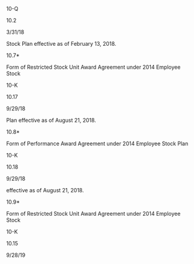 10-Q

10.2

3/31/18

Stock Plan effective as of February 13, 2018.

10.7*

Form  of  Restricted  Stock  Unit  Award  Agreement  under  2014  Employee  Stock

10-K

10.17

9/29/18

Plan effective as of August 21, 2018.

10.8*

Form  of  Performance  Award  Agreement  under  2014  Employee  Stock  Plan

10-K

10.18

9/29/18

effective as of August 21, 2018.

10.9*

Form  of  Restricted  Stock  Unit  Award  Agreement  under  2014  Employee  Stock

10-K

10.15

9/28/19